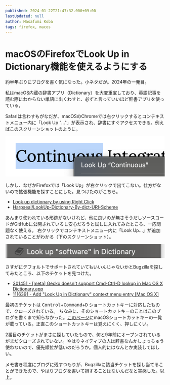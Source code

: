 ```yaml
---
published: 2024-01-22T21:47:32.000+09:00
lastUpdated: null
author: Masafumi Koba
tags: firefox, macos
---
```


# macOSのFirefoxでLook Up in Dictionary機能を使えるようにする

約半年ぶりにブログを書く気になった。小ネタだが。2024年の一発目。

私はmacOS内蔵の辞書アプリ（Dictionary）を大変重宝しており、英語記事を読む際にわからない単語に出くわすと、必ずと言っていいほど辞書アプリを使っている。

Safariは言わすもがなだが、macOSのChromeでは右クリックするとコンテキストメニュー内に「Look Up "..."」が表示され、辞書にすぐアクセスできる。例えばこのスクリーンショットのように。

![Chrome上でのLook Up使用例](../../images/look-up-in-chrome-on-macos.png)

しかし、なぜかFirefoxでは「Look Up」が右クリックで出てこない。仕方がないので拡張機能を探すことにした。見つけたのがこちら。

- [Look up dictionary by using Right Click](https://addons.mozilla.org/en-US/firefox/addon/look-up-dict-by-uri-scheme/)
- [Harpseal/LookUp-Dictionary-By-dict-URI-Scheme](https://github.com/Harpseal/LookUp-Dictionary-By-dict-URI-Scheme)

あんまり使われている形跡がないけれど、他に良いのが無さそうだしソースコードがGitHubに公開されているし安心だろうと試しに入れてみたところ、一応問題なく使える。
右クリックでコンテキストメニュー内に「Look Up…」が追加されていることがわかる（下のスクリーンショット）。

![Firefox上でのLook Up拡張機能の使用例](../../images/look-up-extension-in-firefox-on-macos.png)

さすがにデフォルトでサポートされていてもいいんじゃないかとBugzillaを探してみたところ、以下のチケットを見つけた。

- [301451 - \[meta\] Gecko doesn't support Cmd-Ctrl-D lookup in Mac OS X Dictionary.app](https://bugzilla.mozilla.org/show_bug.cgi?id=301451)
- [1116391 - Add "Look Up in Dictionary" context menu entry \[Mac OS X\]](https://bugzilla.mozilla.org/show_bug.cgi?id=1116391)

最初のチケットは <kbd>Control</kbd>+<kbd>Command</kbd>+<kbd>D</kbd> ショートカットキーに対応したもので、クローズされている。
ちなみに、そのショートカットキーのことはこのブログを書くまで知らなかった。[このページ](https://support.apple.com/en-us/HT201236)にmacOSショートカットキーの一覧が載っている。正直このショートカットキーは覚えにくく、押しにくい。

2番目のチケットがまさに探していたもので、何と9年前にオープンされているがまだクローズされていない。やはりネイティブの人は辞書なんかしょっちゅう使わないので、優先順位が低いのだろうか。個人的にはなんとか実装してほしい。

メモ書き程度にブログに残すつもりが、Bugzillaに該当チケットを探し当てることができたので、やはりブログを書いて損することはないんだなと実感した。以上。
